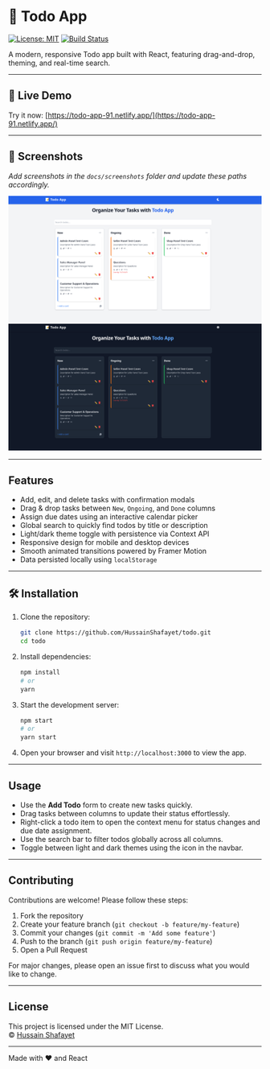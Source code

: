 # 📝 Todo App

[![License: MIT](https://img.shields.io/badge/License-MIT-green.svg)](LICENSE)
[![Build Status](https://img.shields.io/github/actions/workflow/status/HussainShafayet/todo/ci.yml)](https://github.com/HussainShafayet/todo/actions)

A modern, responsive Todo app built with React, featuring drag-and-drop, theming, and real-time search.

---

## 🚀 Live Demo

Try it now: [https://todo-app-91.netlify.app/](https://todo-app-91.netlify.app/)

---

## 📸 Screenshots

*Add screenshots in the `docs/screenshots` folder and update these paths accordingly.*

![Screenshot 1](docs/screenshots/screenshot1.png)  
![Screenshot 2](docs/screenshots/screenshot2.png)

---

## Features

- Add, edit, and delete tasks with confirmation modals  
- Drag & drop tasks between `New`, `Ongoing`, and `Done` columns  
- Assign due dates using an interactive calendar picker  
- Global search to quickly find todos by title or description  
- Light/dark theme toggle with persistence via Context API  
- Responsive design for mobile and desktop devices  
- Smooth animated transitions powered by Framer Motion  
- Data persisted locally using `localStorage`  

---

## 🛠 Installation

1. Clone the repository:
    ```bash
    git clone https://github.com/HussainShafayet/todo.git
    cd todo
    ```

2. Install dependencies:
    ```bash
    npm install
    # or
    yarn
    ```

3. Start the development server:
    ```bash
    npm start
    # or
    yarn start
    ```

4. Open your browser and visit `http://localhost:3000` to view the app.

---

## Usage

- Use the **Add Todo** form to create new tasks quickly.  
- Drag tasks between columns to update their status effortlessly.  
- Right-click a todo item to open the context menu for status changes and due date assignment.  
- Use the search bar to filter todos globally across all columns.  
- Toggle between light and dark themes using the icon in the navbar.

---

## Contributing

Contributions are welcome! Please follow these steps:

1. Fork the repository  
2. Create your feature branch (`git checkout -b feature/my-feature`)  
3. Commit your changes (`git commit -m 'Add some feature'`)  
4. Push to the branch (`git push origin feature/my-feature`)  
5. Open a Pull Request

For major changes, please open an issue first to discuss what you would like to change.

---

## License

This project is licensed under the MIT License.  
© [Hussain Shafayet](https://github.com/HussainShafayet)

---

Made with ❤️ and React

